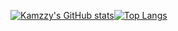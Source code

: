 [![Kamzzy's GitHub stats](https://github-readme-stats.vercel.app/api?username=kamzzy&theme=algolia&count_private=true&show_icons=true)![Top Langs](https://github-readme-stats.vercel.app/api/top-langs/?username=kamzzy&layout=compact&langs_count=7)](https://github.com/kamzzy/README.md)

